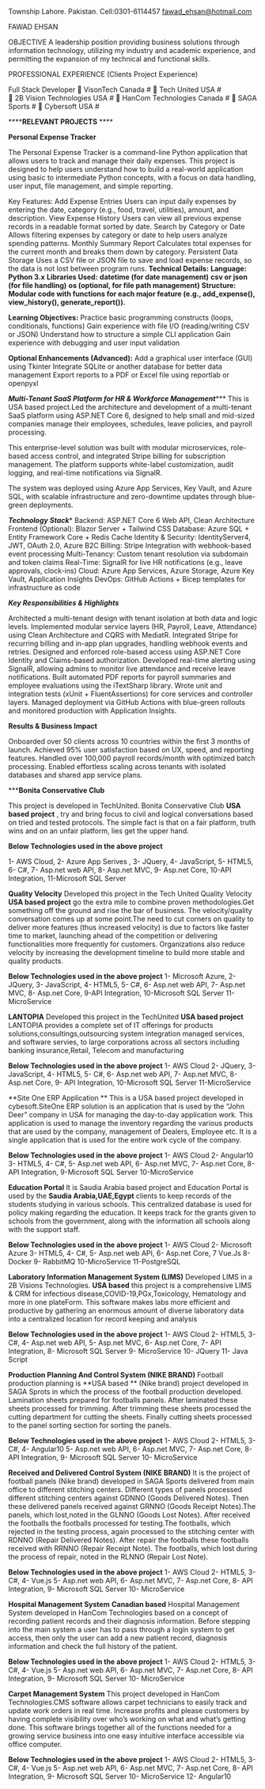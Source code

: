 Township
Lahore. Pakistan.	Cell:0301-6114457 
fawad_ehsan@hotmail.com


FAWAD EHSAN

OBJECTIVE	A leadership position providing business solutions through information technology, utilizing my industry and academic experience, and permitting the expansion of my technical and functional skills.

PROFESSIONAL EXPERIENCE	(Clients Project Experience)

Full Stack Developer
 VisonTech Canada #
	Tech United USA #                             
	2B Vision Technologies  USA #
 HanCom Technologies Canada #
 SAGA Sports # 
 Cybersoft USA #

******RELEVANT PROJECTS**	****

**Personal Expense Tracker**

The Personal Expense Tracker is a command-line Python application that allows users to track and manage their daily expenses. This project is designed to help users understand how to build a real-world application using basic to intermediate Python concepts, with a focus on data handling, user input, file management, and simple reporting.

Key Features:
Add Expense Entries
Users can input daily expenses by entering the date, category (e.g., food, travel, utilities), amount, and description.
View Expense History
Users can view all previous expense records in a readable format sorted by date.
Search by Category or Date
Allows filtering expenses by category or date to help users analyze spending patterns.
Monthly Summary Report
Calculates total expenses for the current month and breaks them down by category.
Persistent Data Storage
Uses a CSV file or JSON file to save and load expense records, so the data is not lost between program runs.
**Technical Details:**
**Language: Python 3.x**
**Libraries Used:**
**datetime (for date management)**
**csv or json (for file handling)**
**os (optional, for file path management)**
**Structure: Modular code with functions for each major feature (e.g., add_expense(), view_history(), generate_report()).**

**Learning Objectives:**
Practice basic programming constructs (loops, conditionals, functions)
Gain experience with file I/O (reading/writing CSV or JSON)
Understand how to structure a simple CLI application
Gain experience with debugging and user input validation

**Optional Enhancements (Advanced):**
Add a graphical user interface (GUI) using Tkinter
Integrate SQLite or another database for better data management
Export reports to a PDF or Excel file using reportlab or openpyxl

***********Multi-Tenant SaaS Platform for HR & Workforce Management**************
This is USA based project.Led the architecture and development of a multi-tenant SaaS platform using ASP.NET Core 6, designed to help small and mid-sized companies manage their employees, schedules, leave policies, and payroll processing.

This enterprise-level solution was built with modular microservices, role-based access control, and integrated Stripe billing for subscription management. The platform supports white-label customization, audit logging, and real-time notifications via SignalR.

The system was deployed using Azure App Services, Key Vault, and Azure SQL, with scalable infrastructure and zero-downtime updates through blue-green deployments.

***Technology Stack****
Backend: ASP.NET Core 6 Web API, Clean Architecture
Frontend (Optional): Blazor Server + Tailwind CSS
Database: Azure SQL + Entity Framework Core + Redis Cache
Identity & Security: IdentityServer4, JWT, OAuth 2.0, Azure B2C
Billing: Stripe Integration with webhook-based event processing
Multi-Tenancy: Custom tenant resolution via subdomain and token claims
Real-Time: SignalR for live HR notifications (e.g., leave approvals, clock-ins)
Cloud: Azure App Services, Azure Storage, Azure Key Vault, Application Insights
DevOps: GitHub Actions + Bicep templates for infrastructure as code

***Key Responsibilities & Highlights***

 Architected a multi-tenant design with tenant isolation at both data and logic levels.
 Implemented modular service layers (HR, Payroll, Leave, Attendance) using Clean Architecture and CQRS with MediatR.
 Integrated Stripe for recurring billing and in-app plan upgrades, handling webhook events and retries.
 Designed and enforced role-based access using ASP.NET Core Identity and Claims-based authorization.
 Developed real-time alerting using SignalR, allowing admins to monitor live attendance and receive leave notifications.
 Built automated PDF reports for payroll summaries and employee evaluations using the iTextSharp library.
 Wrote unit and integration tests (xUnit + FluentAssertions) for core services and controller layers.
 Managed deployment via GitHub Actions with blue-green rollouts and monitored production with Application Insights.

**Results & Business Impact**

 Onboarded over 50 clients across 10 countries within the first 3 months of launch.
 Achieved 95% user satisfaction based on UX, speed, and reporting features.
 Handled over 100,000 payroll records/month with optimized batch processing.
 Enabled effortless scaling across tenants with isolated databases and shared app service plans.
 
*********Bonita Conservative Club******

This project is developed  in TechUnited. Bonita Conservative Club **USA based project** , try and bring focus to civil and logical conversations based on
tried and tested protocols. The simple fact is that on a fair platform, truth wins and on an unfair platform, lies get the upper hand.

**Below Technologies used in the above project**

1- AWS Cloud, 
2- Azure App Serives ,
3- JQuery,
4- JavaScript,
5- HTML5,
6- C#,
7- Asp.net web API,
8- Asp.net MVC,
9- Asp.net Core,
10-API Integration, 
11-Microsoft SQL Server

**Quality Velocity**
Developed this project in the Tech United Quality Velocity **USA based project** go the extra mile to combine proven methodologies.Get something off the ground and rise the bar of business.
The velocity/quality conversation comes up at some point.The need to cut corners on quality to deliver more features (thus increased velocity) is due to factors like faster time to market, launching ahead of the competition or delivering functionalities more frequently for customers. Organizations also reduce velocity by increasing the development timeline to build more stable and quality products.

**Below Technologies used in the above project**
1- Microsoft Azure,
2- JQuery,
3- JavaScript,
4- HTML5,
5- C#,
6- Asp.net web API,
7- Asp.net MVC,
8- Asp.net Core,
9-API Integration, 
10-Microsoft SQL Server
11- MicroService

**LANTOPIA**
Developed this project in the TechUnited **USA based project** LANTOPIA provides a complete set of IT offerings for products solutions,consultings,outsourcing system integration managed services, and software servies, to large corporations across all sectors including banking insurance,Retail, Telecom and manufacturing

**Below Technologies used in the above project**
1- AWS Cloud
2- JQuery,
3- JavaScript,
4- HTML5,
5- C#,
6- Asp.net web API,
7- Asp.net MVC,
8- Asp.net Core,
9- API Integration, 
10-Microsoft SQL Server
11-MicroService

**Site One ERP Application **
This is a USA based project developed in cybesoft.SiteOne ERP solution is an application that is used by the “John Deer” company in USA for managing the day-to-day application work. 
This application is used to manage the inventory regarding the various products that are used by the company, management of Dealers, Employee etc. 
It is a single application that is used for the entire work cycle of the company.

**Below Technologies used in the above project**
1- AWS Cloud
2- Angular10
3- HTML5,
4- C#,
5- Asp.net web API,
6- Asp.net MVC,
7- Asp.net Core,
8- API Integration, 
9-Microsoft SQL Server
10-MicroService

**Education Portal**
It is  Saudia Arabia  based project and Education Portal is used by the **Saudia Arabia,UAE,Egypt**  clients to keep records of the students studying in various schools. 
This centralized database is used for policy making regarding the education. It keeps track for the grants given to schools from the government, along with 
the information all schools along with the support staff.

**Below Technologies used in the above project**
1- AWS Cloud
2- Microsoft Azure
3- HTML5,
4- C#,
5- Asp.net web API,
6- Asp.net Core,
7 Vue.Js
8- Docker
9- RabbitMQ
10-MicroService
11-PostgreSQL

**Laboratory Information Management System (LIMS)** 
Developed LIMS in a 2B Visions Technologies. **USA based** this project is a comprehensive LIMS & CRM for infectious disease,COVID-19,PGx,Toxicology,
Hematology and more in one plateForm. This software makes labs more efficient and productive by gathering an enormous amount of diverse 
laboratory data into a centralized location for record keeping and analysis

**Below Technologies used in the above project**
1- AWS Cloud
2- HTML5,
3- C#,
4- Asp.net web API,
5- Asp.net MVC,
6- Asp.net Core,
7- API Integration, 
8- Microsoft SQL Server
9- MicroService
10- JQuery
11- Java Script

**Production Planning And Control System (NIKE BRAND)**
Football production planning is **USA based ** (Nike brand) project developed in SAGA Sprots in which the process of the football production developed.
Lamination sheets prepared for footballs panels. After laminated  these sheets processed for trimming. After trimming these sheets processed the 
cutting department for cutting the sheets. Finally cutting sheets processed to the panel sorting section for sorting the panels.

**Below Technologies used in the above project**
1- AWS Cloud
2- HTML5,
3- C#,
4- Angular10
5- Asp.net web API,
6- Asp.net MVC,
7- Asp.net Core,
8- API Integration, 
9- Microsoft SQL Server
10- MicroService

**Received and Delivered Control System (NIKE BRAND)**
It is the project of football panels (Nike brand) developed in SAGA Sports delivered from main office to different stitching centers. 
Different types of panels processed different stitching centers against GDNNO (Goods Delivered Notes). Then these delivered panels 
received against GRNNO (Goods Receipt Notes).The panels, which lost,noted in the GLNNO (Goods Lost Notes). After received the footballs 
the footballs processed for testing.The footballs, which rejected in the testing process,  again processed to the stitching center with 
RDNNO (Repair Delivered Notes). After repair the footballs these footballs received with RRNNO (Repair Receipt Note). The footballs, 
which lost during the process of repair, noted in the RLNNO (Repair Lost Note).

**Below Technologies used in the above project**
1- AWS Cloud
2- HTML5,
3- C#,
4- Vue.js
5- Asp.net web API,
6- Asp.net MVC,
7- Asp.net Core,
8- API Integration, 
9- Microsoft SQL Server
10- MicroService

**Hospital Management System**
**Canadian based** Hospital Management System developed in HanCom Technologies based on a concept of recording patient records and their 
diagnosis information. Before stepping into the main system a user has to pass through a login system to get access, then only the 
user can add a new patient record, diagnosis information and check the full history of the patient.

**Below Technologies used in the above project**
1- AWS Cloud
2- HTML5,
3- C#,
4- Vue.js
5- Asp.net web API,
6- Asp.net MVC,
7- Asp.net Core,
8- API Integration, 
9- Microsoft SQL Server
10- MicroService

**Carpet Management System**
This project developed in HanCom Technologies.CMS software allows carpet technicians to easily track and update work orders in real time. 
Increase profits and please customers by having complete visibility over who’s working on what and what’s getting done. This software brings 
together all of the functions needed for a growing service business into one easy intuitive interface accessible via office computer.

**Below Technologies used in the above project**
1- AWS Cloud
2- HTML5,
3- C#,
4- Vue.js
5- Asp.net web API,
6- Asp.net MVC,
7- Asp.net Core,
8- API Integration, 
9- Microsoft SQL Server
10- MicroService
12- Angular10

